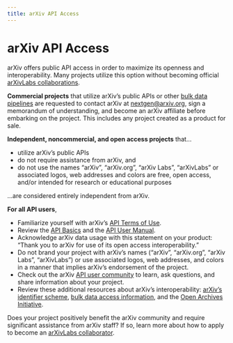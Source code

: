 ```yaml
---
title: arXiv API Access
---
```


# arXiv API Access

arXiv offers public API access in order to maximize its openness and interoperability. Many projects utilize this option without becoming official [arXivLabs collaborations](labs.arxiv.org). 

**Commercial projects** that utilize arXiv’s public APIs or other [bulk data pipelines](help/bulk_data) are requested to contact arXiv at [nextgen@arxiv.org](mailto:nextgen@arxiv.org), sign a memorandum of understanding, and become an arXiv affiliate before embarking on the project. This includes any project created as a product for sale.

**Independent, noncommercial, and open access projects** that…

- utilize arXiv’s public APIs 
- do not require assistance from arXiv, and 
- do not use the names “arXiv”, “arXiv.org”, “arXiv Labs”, “arXivLabs” or associated logos, web addresses and colors
are free, open access, and/or intended for research or educational purposes

...are considered entirely independent from arXiv. 

**For all API users**, 

- Familiarize yourself with arXiv’s [API Terms of Use](tou).
- Review the [API Basics](basics) and the [API User Manual](user-manual). 
- Acknowledge arXiv data usage with this statement on your product: “Thank you to arXiv for use of its open access interoperability.”
- Do not brand your project with arXiv’s names (“arXiv”, “arXiv.org”, “arXiv Labs”, “arXivLabs”) or use associated logos, web addresses, and colors in a manner that implies arXiv’s endorsement of the project.
- Check out the arXiv [API user community](basics#community) to learn, ask questions, and share information about your project. 
- Review these additional resources about arXiv’s interoperability: [arXiv’s identifier scheme](help/arxiv_identifier_for_services), [bulk data access information](help/bulk_data), and the [Open Archives Initiative](help/oa). 

Does your project positively benefit the arXiv community and require significant assistance from arXiv staff? If so, learn more about how to apply to become an [arXivLabs collaborator](labs.arxiv.org).
